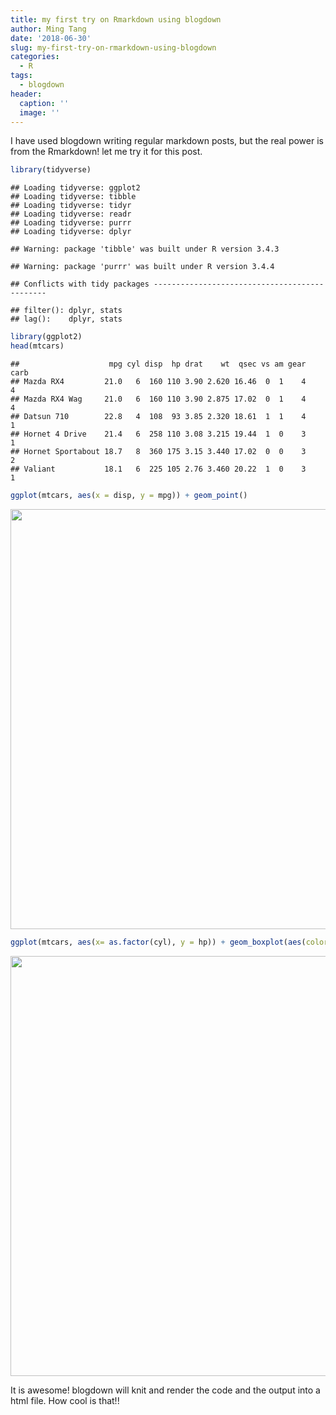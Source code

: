 ```yaml
---
title: my first try on Rmarkdown using blogdown
author: Ming Tang
date: '2018-06-30'
slug: my-first-try-on-rmarkdown-using-blogdown
categories:
  - R
tags:
  - blogdown
header:
  caption: ''
  image: ''
---
```


I have used blogdown writing regular markdown posts, but the real power is from the Rmarkdown! let me try it for this post.


```r
library(tidyverse)
```

```
## Loading tidyverse: ggplot2
## Loading tidyverse: tibble
## Loading tidyverse: tidyr
## Loading tidyverse: readr
## Loading tidyverse: purrr
## Loading tidyverse: dplyr
```

```
## Warning: package 'tibble' was built under R version 3.4.3
```

```
## Warning: package 'purrr' was built under R version 3.4.4
```

```
## Conflicts with tidy packages ----------------------------------------------
```

```
## filter(): dplyr, stats
## lag():    dplyr, stats
```

```r
library(ggplot2)
head(mtcars)
```

```
##                    mpg cyl disp  hp drat    wt  qsec vs am gear carb
## Mazda RX4         21.0   6  160 110 3.90 2.620 16.46  0  1    4    4
## Mazda RX4 Wag     21.0   6  160 110 3.90 2.875 17.02  0  1    4    4
## Datsun 710        22.8   4  108  93 3.85 2.320 18.61  1  1    4    1
## Hornet 4 Drive    21.4   6  258 110 3.08 3.215 19.44  1  0    3    1
## Hornet Sportabout 18.7   8  360 175 3.15 3.440 17.02  0  0    3    2
## Valiant           18.1   6  225 105 2.76 3.460 20.22  1  0    3    1
```


```r
ggplot(mtcars, aes(x = disp, y = mpg)) + geom_point()
```

<img src="/post/2018-06-30-my-first-try-on-rmarkdown-using-blogdown_files/figure-html/unnamed-chunk-2-1.png" width="672" />

```r
ggplot(mtcars, aes(x= as.factor(cyl), y = hp)) + geom_boxplot(aes(color = as.factor(cyl))) + geom_jitter()
```

<img src="/post/2018-06-30-my-first-try-on-rmarkdown-using-blogdown_files/figure-html/unnamed-chunk-2-2.png" width="672" />

It is awesome! blogdown will knit and render the code and the output into a html file. How cool is that!!
